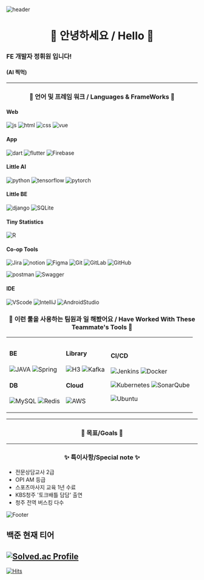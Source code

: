 ![header](https://capsule-render.vercel.app/api?type=waving&color=timeGradient&text=Hwiwon's%20GitHub%20👋&animation=twinkling&fontSize=35&fontAlignY=40&fontAlign=70&height=250)

# <center>👋 안녕하세요 / Hello 👋</center> 

### FE 개발자 정휘원 입니다!
#### (AI 찍먹)


---



### <center>    :speech_balloon: 언어 및 프레임 워크 / Languages & FrameWorks :speech_balloon: </center>

#### Web
![js](https://img.shields.io/badge/JavaScript-F7DF1E?style=for-the-badge&logo=JavaScript&logoColor=white)
![html](https://img.shields.io/badge/HTML5-E34F26?style=for-the-badge&logo=html5&logoColor=white)
![css](https://img.shields.io/badge/CSS-239120?&style=for-the-badge&logo=css3&logoColor=white)
![vue](https://img.shields.io/badge/Vue.js-35495E?style=for-the-badge&logo=vue.js&logoColor=4FC08D)

#### App
![dart](https://img.shields.io/badge/Dart-0175C2?style=for-the-badge&logo=dart&logoColor=white)
![flutter](https://img.shields.io/badge/Flutter-02569B?style=for-the-badge&logo=flutter&logoColor=white)
![Firebase](https://img.shields.io/badge/Firebase-ffca28?style=for-the-badge&logo=Firebase&logoColor=white) 

#### Little AI
![python](https://img.shields.io/badge/Python-14354C?style=for-the-badge&logo=python&logoColor=white)
![tensorflow](https://img.shields.io/badge/TensorFlow-FF6F00?style=for-the-badge&logo=tensorflow&logoColor=white)
![pytorch](https://img.shields.io/badge/PyTorch-EE4C2C?style=for-the-badge&logo=PyTorch&logoColor=white)

#### Little BE
![django](https://img.shields.io/badge/Django-092E20?style=for-the-badge&logo=django&logoColor=white)
![SQLite](https://img.shields.io/badge/SQLite-07405E?style=for-the-badge&logo=sqlite&logoColor=white)

#### Tiny Statistics
![R](https://img.shields.io/badge/R-276DC3?style=for-the-badge&logo=r&logoColor=white)

#### Co-op Tools
![Jira](https://img.shields.io/badge/Jira-0052CC?style=for-the-badge&logo=Jira&logoColor=white)
![notion](https://img.shields.io/badge/Notion-%23000000.svg?style=for-the-badge&logo=notion&logoColor=white)
![Figma](https://img.shields.io/badge/Figma-F24E1E?style=for-the-badge&logo=figma&logoColor=white)
![Git](https://img.shields.io/badge/GIT-E44C30?style=for-the-badge&logo=git&logoColor=white)
![GitLab](https://img.shields.io/badge/GitLab-330F63?style=for-the-badge&logo=gitlab&logoColor=white)
![GitHub](https://img.shields.io/badge/GitHub-100000?style=for-the-badge&logo=github&logoColor=white)

![postman](https://img.shields.io/badge/Postman-FF6C37?style=for-the-badge&logo=postman&logoColor=white)
![Swagger](https://img.shields.io/badge/-Swagger-%23Clojure?style=for-the-badge&logo=swagger&logoColor=white)

#### IDE
![VScode](https://img.shields.io/badge/Visual_Studio_Code-0078D4?style=for-the-badge&logo=visual%20studio%20code&logoColor=white)
![IntelliJ](https://img.shields.io/badge/IntelliJ_IDEA-000000.svg?style=for-the-badge&logo=intellij-idea&logoColor=white)
![AndroidStudio](https://img.shields.io/badge/Android_Studio-3DDC84?style=for-the-badge&logo=android-studio&logoColor=white)


### <center> :couple: 이런 툴을 사용하는 팀원과 일 해봤어요 / Have Worked With These Teammate's Tools :couple: </center>

<table>
<tr>
<th></th>
<th></th>
<th></th>
</tr>


<td>

#### BE
![JAVA](https://img.shields.io/badge/Java-ED8B00?style=for-the-badge&logo=openjdk&logoColor=white)
![Spring](https://img.shields.io/badge/Spring-6DB33F?style=for-the-badge&logo=spring&logoColor=white)

#### DB
![MySQL](https://img.shields.io/badge/MySQL-00000F?style=for-the-badge&logo=mysql&logoColor=white)
![Redis](https://img.shields.io/badge/redis-%23DD0031.svg?&style=for-the-badge&logo=redis&logoColor=white)

</td>
<td>

#### Library
![H3](https://img.shields.io/badge/h3-1E54B7?style=for-the-badge&logo=h3&logoColor=white)
![Kafka](https://img.shields.io/badge/ApacheKafka-231f20?style=for-the-badge&logo=ApacheKafka&logoColor=white)


#### Cloud
![AWS](https://img.shields.io/badge/Amazon_AWS-FF9900?style=for-the-badge&logo=amazonaws&logoColor=white)

</td>
<td>

#### CI/CD
![Jenkins](https://img.shields.io/badge/Jenkins-D24939?style=for-the-badge&logo=Jenkins&logoColor=white)
![Docker](https://img.shields.io/badge/docker-%230db7ed.svg?style=for-the-badge&logo=docker&logoColor=white)

![Kubernetes](https://img.shields.io/badge/Kubernetes-326CE5?style=for-the-badge&logo=Kubernetes&logoColor=white)
![SonarQube](https://img.shields.io/badge/sonarqube-4E9BCD?style=for-the-badge&logo=sonarqube&logoColor=white)

![Ubuntu](https://img.shields.io/badge/Ubuntu-E95420?style=for-the-badge&logo=Ubuntu&logoColor=white)

</td>
</table>

---
### <center> 💎 목표/Goals 💎  </center> 


---

### <center> ✨ 특이사항/Special note ✨ </center>

- 전문상담교사 2급 
- OPI AM 등급
- 스포츠마사지 교육 1년 수료
- KBS청주 '토크배틀 담담' 출연
- 청주 전역 버스킹 다수






![Footer](https://capsule-render.vercel.app/api?type=waving&color=timeGradient&height=200&section=footer)



백준 현재 티어
-----

[![Solved.ac Profile](http://mazassumnida.wtf/api/generate_badge?boj=wonnyboi)](https://solved.ac/wonnyboi)
-----

[![Hits](https://hits.seeyoufarm.com/api/count/incr/badge.svg?url=https%3A%2F%2Fgithub.com%2Fwonnyboi%2Fwonnyboi&count_bg=%23E062DE&title_bg=%23B900C8&icon=cliqz.svg&icon_color=%23FFFFFF&title=Hello&edge_flat=false)](https://hits.seeyoufarm.com)

